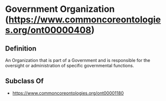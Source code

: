 # Government Organization (https://www.commoncoreontologies.org/ont00000408)

## Definition
An Organization that is part of a Government and is responsible for the oversight or administration of specific governmental functions.

## Subclass Of
- https://www.commoncoreontologies.org/ont00001180

